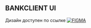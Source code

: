 ## BANKCLIENT UI

Дизайн доступен по ссылке
[![FIGMA](https://static.figma.com/app/icon/1/favicon.png)](https://www.figma.com/file/fOCBKAeqYdPlFz1PTCv2uJ/Client-App?node-id=0%3A1)
